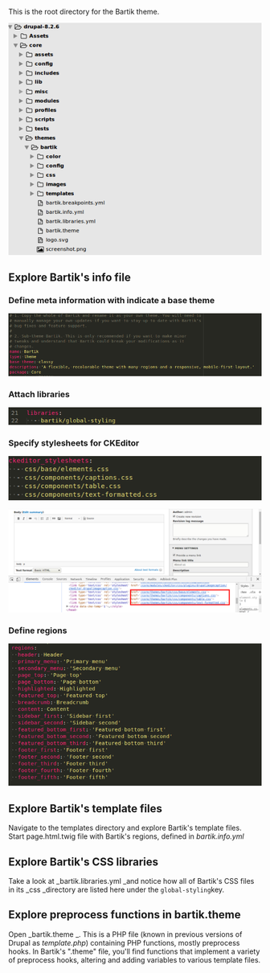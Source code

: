This is the root directory for the Bartik theme.

![](/assets/bartik.png)

## Explore Bartik's info file

### Define meta information with indicate a base theme

![](/assets/bartik-info-metadata.png)

### Attach libraries

![](/assets/bartik-info-libraries.png)

### Specify stylesheets for CKEditor

![](/assets/bartik-info-editor.png)

![](/assets/bartik-iframe-editor.png)

### Define regions

![](/assets/bartik-info-regions.png)

## Explore Bartik's template files

Navigate to the templates directory and explore Bartik's template files.  
Start page.html.twig file with Bartik's regions, defined in _bartik.info.yml_

## Explore Bartik's CSS libraries

Take a look at \_bartik.libraries.yml \_and notice how all of Bartik's CSS files in its \_css \_directory are listed here under the `global-styling`key.

## Explore preprocess functions in bartik.theme

Open _bartik.theme _. This is a PHP file \(known in previous versions of Drupal as _template.php_\) containing PHP functions, mostly preprocess hooks. In Bartik's ".theme" file, you'll find functions that implement a variety of preprocess hooks, altering and adding variables to various template files.



